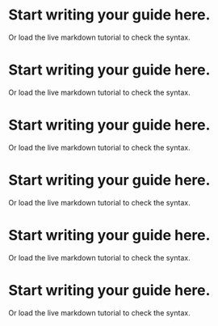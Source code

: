 # Start writing your guide here.

Or load the live markdown tutorial to check the syntax.


# Start writing your guide here.

Or load the live markdown tutorial to check the syntax.


# Start writing your guide here.

Or load the live markdown tutorial to check the syntax.

# Start writing your guide here.

Or load the live markdown tutorial to check the syntax.

# Start writing your guide here.

Or load the live markdown tutorial to check the syntax.

# Start writing your guide here.

Or load the live markdown tutorial to check the syntax.
